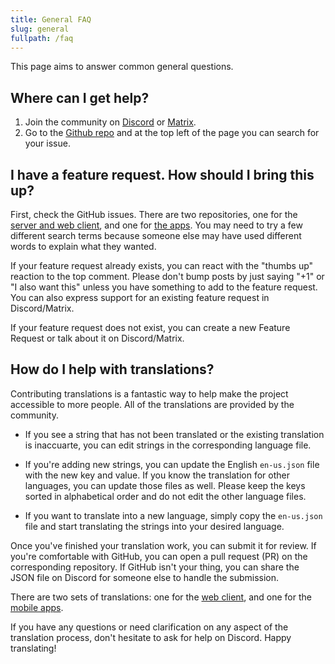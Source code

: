 ```yaml
---
title: General FAQ
slug: general
fullpath: /faq
---
```


This page aims to answer common general questions.

## Where can I get help?

1. Join the community on [Discord](https://discord.gg/HQgCbd6E75) or [Matrix](https://matrix.to/#/#audiobookshelf:matrix.org).
2. Go to the [Github repo](https://github.com/advplyr/audiobookshelf) and at the top left of the page you can search for your issue.

## I have a feature request. How should I bring this up?

First, check the GitHub issues. There are two repositories, one for the [server and web client](https://github.com/advplyr/audiobookshelf), and one for [the apps](https://github.com/advplyr/audiobookshelf-app).
You may need to try a few different search terms because someone else may have used different words to explain what they wanted.

If your feature request already exists, you can react with the "thumbs up" reaction to the top comment.
Please don't bump posts by just saying "+1" or "I also want this" unless you have something to add to the feature request.
You can also express support for an existing feature request in Discord/Matrix.

If your feature request does not exist, you can create a new Feature Request or talk about it on Discord/Matrix.

## How do I help with translations?

Contributing translations is a fantastic way to help make the project accessible to more people. All of the translations are provided by the community.

- If you see a string that has not been translated or the existing translation is inaccuarte, you can edit strings in the corresponding language file.

- If you're adding new strings, you can update the English `en-us.json` file with the new key and value. If you know the translation for other languages, you can update those files as well. Please keep the keys sorted in alphabetical order and do not edit the other language files.

- If you want to translate into a new language, simply copy the `en-us.json` file and start translating the strings into your desired language.

Once you've finished your translation work, you can submit it for review. If you're comfortable with GitHub, you can open a pull request (PR) on the corresponding repository. If GitHub isn't your thing, you can share the JSON file on Discord for someone else to handle the submission.

There are two sets of translations: one for the [web client](https://github.com/advplyr/audiobookshelf/tree/master/client/strings), and one for the [mobile apps](https://github.com/advplyr/audiobookshelf-app/tree/master/strings).

If you have any questions or need clarification on any aspect of the translation process, don't hesitate to ask for help on Discord. Happy translating! 